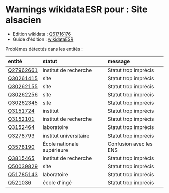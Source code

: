 Warnings wikidataESR pour : Site alsacien
================

- Edition wikidata : [Q61716176](https://www.wikidata.org/wiki/Q61716176)
- Guide d'édition : [wikidataESR](https://github.com/cpesr/wikidataESR/)



Problèmes détectés dans les entités :

|entité                                               |statut                     |message                |
|:----------------------------------------------------|:--------------------------|:----------------------|
|[Q27962661](https://www.wikidata.org/wiki/Q27962661) |institut de recherche      |Statut trop imprécis   |
|[Q30261415](https://www.wikidata.org/wiki/Q30261415) |site                       |Statut trop imprécis   |
|[Q30262155](https://www.wikidata.org/wiki/Q30262155) |site                       |Statut trop imprécis   |
|[Q30262256](https://www.wikidata.org/wiki/Q30262256) |site                       |Statut trop imprécis   |
|[Q30262345](https://www.wikidata.org/wiki/Q30262345) |site                       |Statut trop imprécis   |
|[Q3151724](https://www.wikidata.org/wiki/Q3151724)   |institut                   |Statut trop imprécis   |
|[Q3152101](https://www.wikidata.org/wiki/Q3152101)   |institut de recherche      |Statut trop imprécis   |
|[Q3152464](https://www.wikidata.org/wiki/Q3152464)   |laboratoire                |Statut trop imprécis   |
|[Q3278793](https://www.wikidata.org/wiki/Q3278793)   |institut universitaire     |Statut trop imprécis   |
|[Q3578190](https://www.wikidata.org/wiki/Q3578190)   |École nationale supérieure |Confusion avec les ENS |
|[Q3815465](https://www.wikidata.org/wiki/Q3815465)   |institut de recherche      |Statut trop imprécis   |
|[Q50039829](https://www.wikidata.org/wiki/Q50039829) |site                       |Statut trop imprécis   |
|[Q51785143](https://www.wikidata.org/wiki/Q51785143) |laboratoire                |Statut trop imprécis   |
|[Q521036](https://www.wikidata.org/wiki/Q521036)     |école d'ingé               |Statut trop imprécis   |
